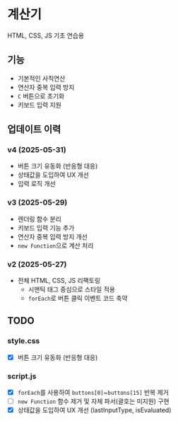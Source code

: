 # 계산기

HTML, CSS, JS 기초 연습용

## 기능

- 기본적인 사칙연산
- 연산자 중복 입력 방지
- `C` 버튼으로 초기화
- 키보드 입력 지원

## 업데이트 이력

### v4 (2025-05-31)

- 버튼 크기 유동화 (반응형 대응)
- 상태값을 도입하여 UX 개선
- 입력 로직 개선

### v3 (2025-05-29)

- 렌더링 함수 분리
- 키보드 입력 기능 추가
- 연산자 중복 입력 방지 개선
- `new Function`으로 계산 처리

### v2 (2025-05-27)

- 전체 HTML, CSS, JS 리팩토링
  - 시맨틱 태그 중심으로 스타일 적용
  - `forEach`로 버튼 클릭 이벤트 코드 축약

## TODO

### style.css

- [x] 버튼 크기 유동화 (반응형 대응)

### script.js

- [x] `forEach`를 사용하여 `buttons[0]`~`buttons[15]` 반복 제거
- [ ] `new Function` 함수 제거 및 자체 파서(괄호는 미지원) 구현
- [x] 상태값을 도입하여 UX 개선 (lastInputType, isEvaluated)
